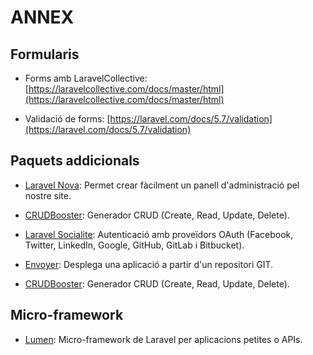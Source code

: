 # ANNEX

## Formularis

* Forms amb LaravelCollective: 
[https://laravelcollective.com/docs/master/html](https://laravelcollective.com/docs/master/html)

* Validació de forms: 
[https://laravel.com/docs/5.7/validation](https://laravel.com/docs/5.7/validation)

## Paquets addicionals

* [Laravel Nova](https://nova.laravel.com/): Permet crear fàcilment un panell d'administració pel nostre site.

* [CRUDBooster](http://crudbooster.com/): Generador CRUD (Create, Read, Update, Delete).

* [Laravel Socialite](https://laravel.com/docs/5.7/socialite): Autenticació amb proveïdors OAuth (Facebook, Twitter, LinkedIn, Google, GitHub, GitLab i Bitbucket).

* [Envoyer](https://envoyer.io/): Desplega una aplicació a partir d'un repositori GIT.

* [CRUDBooster](http://crudbooster.com/): Generador CRUD (Create, Read, Update, Delete).
## Micro-framework

* [Lumen](https://lumen.laravel.com/): Micro-framework de Laravel per aplicacions petites o APIs.

